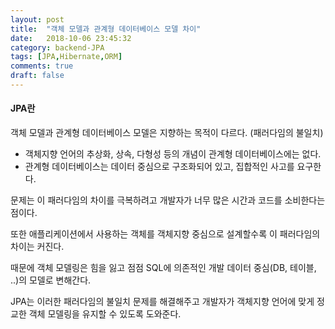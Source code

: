 ```yaml
---
layout: post
title:  "객체 모델과 관계형 데이터베이스 모델 차이"
date:   2018-10-06 23:45:32
category: backend-JPA
tags: [JPA,Hibernate,ORM]
comments: true
draft: false
---
```

#### JPA란
객체 모델과 관계형 데이터베이스 모델은 지향하는 목적이 다르다. (패러다임의 불일치)  
- 객체지향 언어의 추상화, 상속, 다형성 등의 개념이 관계형 데이터베이스에는 없다.  
- 관계형 데이터베이스는 데이터 중심으로 구조화되어 있고, 집합적인 사고를 요구한다.  
<!--more-->

문제는 이 패러다임의 차이를 극복하려고 개발자가 너무 많은 시간과 코드를 소비한다는 점이다.   

또한 애플리케이션에서 사용하는 객체를 객체지향 중심으로 설계할수록 이 패러다임의 차이는 커진다.  

때문에 객체 모델링은 힘을 잃고 점점 SQL에 의존적인 개발 데이터 중심(DB, 테이블, ..)의 모델로 변해간다.   

JPA는 이러한 패러다임의 불일치 문제를 해결해주고 개발자가 객체지향 언어에 맞게 정교한 객체 모델링을 유지할 수 있도록 도와준다.  
